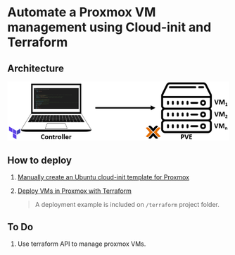 # Automate a Proxmox VM management using Cloud-init and Terraform

## Architecture

   ![terraform](./documentation/images/terraform.PNG)

## How to deploy

1. [Manually create an Ubuntu cloud-init template for Proxmox](./documentation/cloud-init-manually.md)
2. [Deploy VMs in Proxmox with Terraform](./documentation/dep-proxmox-vm-terraform.md)

   > A deployment example is included on `/terraform` project folder.

## To Do

1. Use terraform API to manage proxmox VMs.